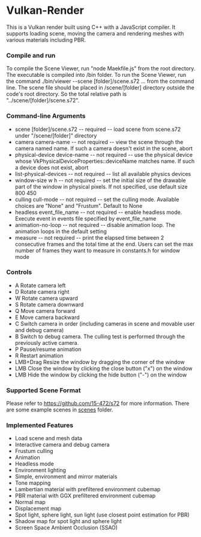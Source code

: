 # Vulkan-Render
This is a Vulkan render built using C++ with a JavaScript compiler. It supports loading scene, moving the camera and rendering meshes with various materials including PBR.

### Compile and run
To compile the Scene Viewer, run "node Maekfile.js" from the root directory. The executable is compiled into /bin folder.
To run the Scene Viewer, run the command ./bin/viewer --scene [folder]/scene.s72 ... from the command line. The scene file should be placed in /scene/[folder] directory outside the code's root directory. So the total relative path is "../scene/[folder]/scene.s72".

### Command-line Arguments
- scene [folder]/scene.s72 -- required -- load scene from scene.s72 under "/scene/[folder]" directory
- camera camera-name -- not required -- view the scene through the camera named name. If such a camera doesn't exist in the scene, abort
- physical-device device-name -- not required -- use the physical device whose VkPhysicalDeviceProperties::deviceName matches name. If such a device does not exist, abort
- list-physical-devices -- not required -- list all available physics devices
- window-size w h -- not required -- set the initial size of the drawable part of the window in physical pixels. If not specified, use default size 800 450
- culling cull-mode -- not required -- set the culling mode. Available choices are "None" and "Frustum". Default to None
- headless event_file_name -- not required -- enable headless mode. Execute event in events file specified by event_file_name
- animation-no-loop -- not required -- disable animation loop. The animation loops in the default setting
- measure -- not required -- print the elapsed time between 2 consecutive frames and the total time at the end. Users can set the max number of frames they want to measure in constants.h for window mode

### Controls
- A Rotate camera left
- D Rotate camera right
- W Rotate camera upward
- S Rotate camera downward
- Q Move camera forward
- E Move camera backward
- C Switch camera in order (including cameras in scene and movable user and debug camera)
- B Switch to debug camera. The culling test is performed through the previously active camera.
- P Pause/resume animation
- R Restart animation
- LMB+Drag Resize the window by dragging the corner of the window
- LMB Close the window by clicking the close button ("x") on the window
- LMB Hide the window by clicking the hide button ("-") on the window

### Supported Scene Format
Please refer to https://github.com/15-472/s72 for more information.
There are some example scenes in [scenes](examples/scenes) folder.

### Implemented Features
- Load scene and mesh data
- Interactive camera and debug camera
- Frustum culling
- Animation
- Headless mode
- Environment lighting
- Simple, environment and mirror materials
- Tone mapping
- Lambertian material with prefiltered environment cubemap 
- PBR material with GGX prefiltered environment cubemap
- Normal map
- Displacement map
- Spot light, sphere light, sun light (use closest point estimation for PBR)
- Shadow map for spot light and sphere light
- Screen Space Ambient Occlusion (SSAO)
